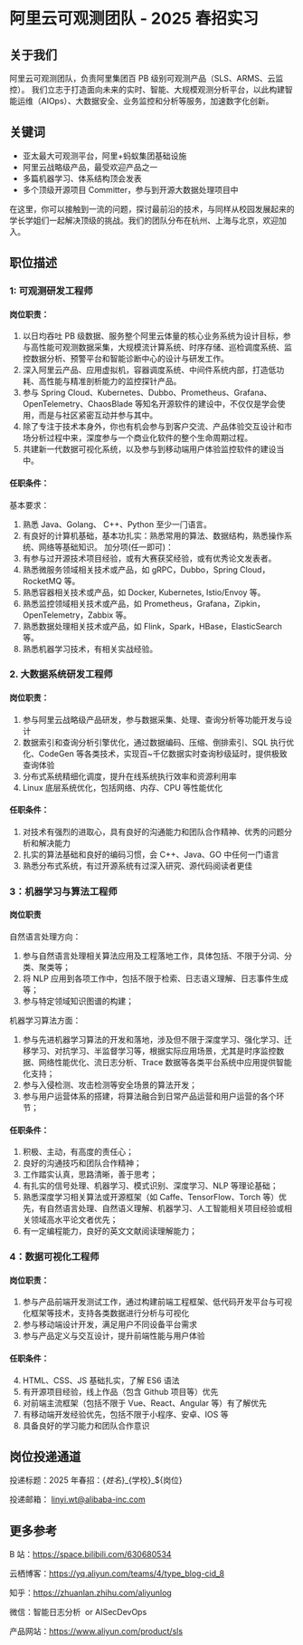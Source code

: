 # 阿里云可观测团队 - 2025 春招实习

## 关于我们

阿里云可观测团队，负责阿里集团百 PB 级别可观测产品（SLS、ARMS、云监控）。
我们立志于打造面向未来的实时、智能、大规模观测分析平台，以此构建智能运维（AIOps）、大数据安全、业务监控和分析等服务，加速数字化创新。

## 关键词

- 亚太最大可观测平台，阿里+蚂蚁集团基础设施
- 阿里云战略级产品，最受欢迎产品之一
- 多篇机器学习、体系结构顶会发表
- 多个顶级开源项目 Committer，参与到开源大数据处理项目中

在这里，你可以接触到一流的问题，探讨最前沿的技术，与同样从校园发展起来的学长学姐们一起解决顶级的挑战。我们的团队分布在杭州、上海与北京，欢迎加入。

## 职位描述

### 1: 可观测研发工程师

#### 岗位职责：

1. 以日均吞吐 PB 级数据、服务整个阿里云体量的核心业务系统为设计目标，参与高性能可观测数据采集，大规模流计算系统、时序存储、巡检调度系统、监控数据分析、预警平台和智能诊断中心的设计与研发工作。
2. 深入阿里云产品、应用虚拟机，容器调度系统、中间件系统内部，打造低功耗、高性能与精准剖析能力的监控探针产品。
3. 参与 Spring Cloud、Kubernetes、Dubbo、Prometheus、Grafana、OpenTelemetry、ChaosBlade 等知名开源软件的建设中，不仅仅是学会使用，而是与社区紧密互动并参与其中。
4. 除了专注于技术本身外，你也有机会参与到客户交流、产品体验交互设计和市场分析过程中来，深度参与一个商业化软件的整个生命周期过程。
5. 共建新一代数据可视化系统，以及参与到移动端用户体验监控软件的建设当中。

#### 任职条件：

基本要求：

1. 熟悉 Java、Golang、 C++、Python 至少一⻔语言。
2. 有良好的计算机基础，基本功扎实：熟悉常用的算法、数据结构，熟悉操作系统、网络等基础知识。
   加分项(任一即可)：
3. 有参与过开源技术项目经验，或有大赛获奖经验，或有优秀论文发表者。
4. 熟悉微服务领域相关技术或产品，如 gRPC，Dubbo，Spring Cloud，RocketMQ 等。
5. 熟悉容器相关技术或产品，如 Docker, Kubernetes, Istio/Envoy 等。
6. 熟悉监控领域相关技术或产品，如 Prometheus，Grafana，Zipkin，OpenTelemetry，Zabbix 等。
7. 熟悉数据处理相关技术或产品，如 Flink，Spark，HBase，ElasticSearch 等。
8. 熟悉机器学习技术，有相关实战经验。

### 2. 大数据系统研发工程师

#### 岗位职责：

1. 参与阿里云战略级产品研发，参与数据采集、处理、查询分析等功能开发与设计
2. 数据索引和查询分析引擎优化，通过数据编码、压缩、倒排索引、SQL 执行优化、CodeGen 等各类技术，实现百~千亿数据实时查询秒级延时，提供极致查询体验
3. 分布式系统精细化调度，提升在线系统执行效率和资源利用率
4. Linux 底层系统优化，包括网络、内存、CPU 等性能优化

#### 任职条件：

1. 对技术有强烈的进取心，具有良好的沟通能力和团队合作精神、优秀的问题分析和解决能力
2. 扎实的算法基础和良好的编码习惯，会 C++、Java、GO 中任何一门语言
3. 熟悉分布式系统，有过开源系统有过深入研究、源代码阅读者更佳

### 3：机器学习与算法工程师

#### 岗位职责

自然语言处理方向：

1. 参与自然语言处理相关算法应用及工程落地工作，具体包括、不限于分词、分类、聚类等；
2. 将 NLP 应用到各项工作中，包括不限于检索、日志语义理解、日志事件生成等；
3. 参与特定领域知识图谱的构建；

机器学习算法方面：

1. 参与先进机器学习算法的开发和落地，涉及但不限于深度学习、强化学习、迁移学习、对抗学习、半监督学习等，根据实际应用场景，尤其是时序监控数据、网络性能优化、流日志分析、Trace 数据等各类平台系统中应用提供智能化支持；
2. 参与入侵检测、攻击检测等安全场景的算法开发；
3. 参与用户运营体系的搭建，将算法融合到日常产品运营和用户运营的各个环节；

#### 任职条件：

1. 积极、主动，有高度的责任心；
2. 良好的沟通技巧和团队合作精神；
3. 工作踏实认真，思路清晰，善于思考；
4. 有扎实的信号处理、机器学习、模式识别、深度学习、NLP 等理论基础；
5. 熟悉深度学习相关算法或开源框架（如 Caffe、TensorFlow、Torch 等）优先，有自然语言处理、自然语义理解、机器学习、人工智能相关项目经验或相关领域高水平论文者优先；
6. 有一定编程能力，良好的英文文献阅读理解能力；

### 4：数据可视化工程师

#### 岗位职责：

1. 参与产品前端开发测试工作，通过构建前端工程框架、低代码开发平台与可视化框架等技术，支持各类数据进行分析与可视化
2. 参与移动端设计开发，满足用户不同设备平台需求
3. 参与产品定义与交互设计，提升前端性能与用户体验

#### 任职条件：

4. HTML、CSS、JS 基础扎实，了解 ES6 语法
5. 有开源项目经验，线上作品（包含 Github 项目等）优先
6. 对前端主流框架（包括不限于 Vue、React、Angular 等）有了解优先
7. 有移动端开发经验优先，包括不限于小程序、安卓、IOS 等
8. 具备良好的学习能力和团队合作意识

## 岗位投递通道

投递标题：2025 年春招：$\{姓名\}\_$\{学校\}\_$\{岗位\}

投递邮箱： linyi.wt@alibaba-inc.com

## 更多参考

B 站：https://space.bilibili.com/630680534

云栖博客：https://yq.aliyun.com/teams/4/type_blog-cid_8

知乎：https://zhuanlan.zhihu.com/aliyunlog

微信：智能日志分析  or AISecDevOps

产品网站：https://www.aliyun.com/product/sls
